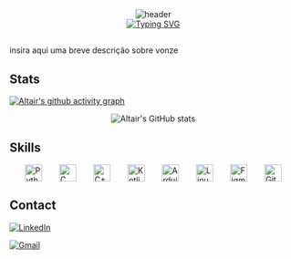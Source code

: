 <div align="center">
  <img src="https://capsule-render.vercel.app/api?type=venom&color=ff1c3a&height=300&section=header&text=Altair%&fontSize=90&fontColor=fae3ac&animation=fadeIn" alt="header" />
</div>

<div align="center">
  <a href="https://git.io/typing-svg">
    <img src="https://readme-typing-svg.demolab.com?font=Fira+Code&size=18&duration=4998&pause=999&color=5657CD&center=true&vCenter=true&width=435&separator=%3C&lines=printf(%22Hello+World!%5Cn%22);%3Cfun+main()+%7B+println(%22Hello%2C+World!%22)+%7D%3Cprint(%22Hello+World!%22)%3CSystem.out.println(%22Hello+World!%22);" alt="Typing SVG" />
  </a>
</div>

## 
insira aqui uma breve descrição sobre vonze
##

## Stats

[![Altair's github activity graph](https://github-readme-activity-graph.vercel.app/graph?username=Altaeir-13&bg_color=231942&color=0aa690&line=ff132a&point=fcd896&area=true&hide_border=true)](https://github.com/ashutosh00710/github-readme-activity-graph)

<div align="center">
  <img src="https://github-readme-stats.vercel.app/api?username=Altaeir-13&show_icons=true&bg_color=231942&text_color=0aa690&hide_border=True&icon_color=fcd896&title_color=ff132a" alt="Altair's GitHub stats" />
</div>

## Skills
<div style="display: flex; justify-content: center; gap: 30px;">
  <img src="https://cdn.jsdelivr.net/gh/devicons/devicon/icons/python/python-original.svg" title="Python" alt="Python" width="30" height="30"/>
  <img src="https://cdn.jsdelivr.net/gh/devicons/devicon/icons/c/c-original.svg" title="C" alt="C" width="30" height="30"/>
  <img src="https://cdn.jsdelivr.net/gh/devicons/devicon/icons/cplusplus/cplusplus-original.svg" title="C++" alt="C++" width="30" height="30"/>
  <img src="https://cdn.jsdelivr.net/gh/devicons/devicon/icons/kotlin/kotlin-original.svg" title="Kotlin" alt="Kotlin" width="30" height="30"/>
  <img src="https://cdn.jsdelivr.net/gh/devicons/devicon/icons/arduino/arduino-original.svg" title="Arduino" alt="Arduino" width="30" height="30"/>
  <img src="https://cdn.jsdelivr.net/gh/devicons/devicon/icons/linux/linux-original.svg" title="Linux" alt="Linux" width="30" height="30"/>
  <img src="https://cdn.jsdelivr.net/gh/devicons/devicon/icons/figma/figma-original.svg" title="Figma" alt="Figma" width="30" height="30"/>
  <img src="https://cdn.jsdelivr.net/gh/devicons/devicon/icons/git/git-original.svg" title="Git" alt="Git" width="30" height="30"/>
</div>

## Contact 
[![LinkedIn](https://img.shields.io/badge/linkedin-0A66C2?style=for-the-badge&logo=linkedin&logoColor=white&color=blue)](https://www.linkedin.com/in/randerson-sousa-78b503295/)

[![Gmail](https://img.shields.io/badge/gmail-D14836?style=for-the-badge&logo=gmail&logoColor=white&color=red)](mailto:randerson.sousa@acad.ifma.edu.br)
